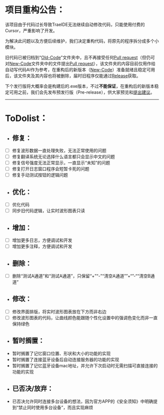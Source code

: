 # 项目重构公告：

该项目由于代码过长导致TraeIDE无法继续自动修改代码，只能使用付费的Cursor，严重影响了开发。

为解决此问题以及方便后续维护，我们决定重构代码，将原先的程序拆分成多个小模块。

旧代码已被归档到“[Old-Code](/Old-Code)”文件夹中，且不再接受任何[Pull request](https://github.com/Jimmy32767255/DG-LAB-V3-SOCKET-To-V2-BLE/compare)（但仍可对[New-Code](/New-Code)文件夹中的文件提出[Pull request](https://github.com/Jimmy32767255/DG-LAB-V3-SOCKET-To-V2-BLE/compare)），该文件夹的内容目前仅用作给自动写代码AI作为参考，在重构后的新版本（[New-Code](/New-Code)）准备就绪且稳定可用后，该文件夹及其内容也将被删除，届时旧程序仅能通过[Release](https://github.com/Jimmy32767255/DG-LAB-V3-SOCKET-To-V2-BLE/releases)获取。

下个发行版将大概率会是构建后的.exe版本，不过**不能保证**，在重构后的新版本稳定可用之前，我们会先发布预发行版（Pre-release），供大家预览和[提出建议](https://github.com/Jimmy32767255/DG-LAB-V3-SOCKET-To-V2-BLE/issues/new/choose)。

---

# ToDolist：
 - ## 修复：
 - [ ] 修复波形数据一直处理失败，无法正常使用的问题
 - [ ] 修复翻译系统无论选择什么语言都只会显示中文的问题
 - [ ] 修复信号强度无法正常显示，一直显示“未知”的问题
 - [ ] 修复打开日志窗口程序会短暂卡死的问题
 - [ ] 修复手动测试按钮的逻辑问题
 - ## 优化：
 - [ ] 优化代码
 - [ ] 同步旧代码逻辑，让实时波形图表只读
 - ## 增加：
 - [ ] 增加更多日志，方便调试和开发
 - [ ] 增加更多注释，方便调试和开发
 - ## 删除：
 - [ ] 删除“测试A通道”和“测试A通道”，只保留“+”“-”“清空A通道””+“”-““清空B通道”
 - ## 修改：
 - [ ] 修改界面排版，将实时波形图表放在下方而非右边
 - [ ] 修改波形图表的代码，让曲线颜色能跟随个性化设置中的强调色变化而非一直保持绿色
 - ## 暂时搁置：
 - 暂时搁置了记忆窗口位置、形状和大小的功能的实现
 - 暂时搁置了连接蓝牙设备后自动连接服务器的功能的实现
 - 暂时搁置了记忆蓝牙设备mac地址，并允许下次启动时无需扫描可直接连接的功能的实现
 - ## 已否决/放弃：
 - 已否决允许同时连接多台设备的想法，因为官方APP的《安全须知》中明确提到“禁止同时使用多台设备”，而且实现麻烦
